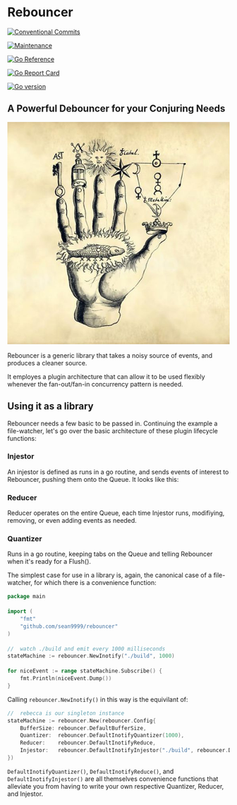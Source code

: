 # Rebouncer

[![Conventional Commits](https://img.shields.io/badge/Conventional%20Commits-1.0.0-%23FE5196?logo=conventionalcommits&logoColor=white)](https://conventionalcommits.org)

[![Maintenance](https://img.shields.io/badge/Maintained%3F-yes-green.svg)](https://github.com/sean9999/rebouncer/graphs/commit-activity)

[![Go Reference](https://pkg.go.dev/badge/github.com/sean9999/rebouncer.svg)](https://pkg.go.dev/github.com/sean9999/rebouncer)

[![Go Report Card](https://goreportcard.com/badge/github.com/sean9999/rebouncer)](https://goreportcard.com/report/github.com/sean9999/rebouncer)

[![Go version](https://img.shields.io/github/go-mod/go-version/sean9999/rebouncer.svg)](https://github.com/sean9999/rebouncer)

## A Powerful Debouncer for your Conjuring Needs

![Hand of Fish](/docs/hand.jpg)

Rebouncer is a generic library that takes a noisy source of events, and produces a cleaner source.

It employes a plugin architecture that can allow it to be used flexibly whenever the fan-out/fan-in concurrency pattern is needed.


## Using it as a library

Rebouncer needs a few basic to be passed in. Continuing the example a file-watcher, let's go over the basic architecture of these plugin lifecycle functions:

### Injestor

An injestor is defined as runs in a go routine, and sends events of interest to Rebouncer, pushing them onto the Queue. It looks like this:

### Reducer

Reducer operates on the entire Queue, each time Injestor runs, modifiying, removing, or even adding events as needed.

### Quantizer

Runs in a go routine, keeping tabs on the Queue and telling Rebouncer when it's ready for a Flush().

The simplest case for use in a library is, again, the canonical case of a file-watcher, for which there is a convenience function:

```go
package main

import (
	"fmt"
	"github.com/sean9999/rebouncer"
)

//	watch ./build and emit every 1000 milliseconds
stateMachine := rebouncer.NewInotify("./build", 1000)

for niceEvent := range stateMachine.Subscribe() {
	fmt.Println(niceEvent.Dump())
}
```

Calling `rebouncer.NewInotify()` in this way is the equivilant of:

```go
//	rebecca is our singleton instance
stateMachine := rebouncer.New(rebouncer.Config{
	BufferSize: rebouncer.DefaultBufferSize,
	Quantizer:  rebouncer.DefaultInotifyQuantizer(1000),
	Reducer:    rebouncer.DefaultInotifyReduce,
	Injestor:   rebouncer.DefaultInotifyInjestor("./build", rebouncer.DefaultBufferSize),
})

```

`DefaultInotifyQuantizer()`, `DefaultInotifyReduce()`, and `DefaultInotifyInjestor()` are all themselves convenience functions that alleviate you from having to write your own respective Quantizer, Reducer, and Injestor.
